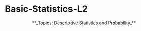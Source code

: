 # Basic-Statistics-L2
<p align = "center">
**_Topics: Descriptive Statistics and Probability_**
</p>
